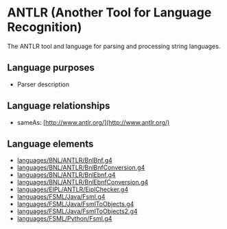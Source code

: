 # ANTLR (Another Tool for Language Recognition)
The ANTLR tool and language for parsing and processing string languages.
## Language purposes
* Parser description
## Language relationships
* sameAs: [http://www.antlr.org/](http://www.antlr.org/)
## Language elements
* [languages/BNL/ANTLR/BnlBnf.g4](https://github.com/softlang/yas/blob/master/languages/BNL/ANTLR/BnlBnf.g4)
* [languages/BNL/ANTLR/BnlBnfConversion.g4](https://github.com/softlang/yas/blob/master/languages/BNL/ANTLR/BnlBnfConversion.g4)
* [languages/BNL/ANTLR/BnlEbnf.g4](https://github.com/softlang/yas/blob/master/languages/BNL/ANTLR/BnlEbnf.g4)
* [languages/BNL/ANTLR/BnlEbnfConversion.g4](https://github.com/softlang/yas/blob/master/languages/BNL/ANTLR/BnlEbnfConversion.g4)
* [languages/EIPL/ANTLR/EiplChecker.g4](https://github.com/softlang/yas/blob/master/languages/EIPL/ANTLR/EiplChecker.g4)
* [languages/FSML/Java/Fsml.g4](https://github.com/softlang/yas/blob/master/languages/FSML/Java/Fsml.g4)
* [languages/FSML/Java/FsmlToObjects.g4](https://github.com/softlang/yas/blob/master/languages/FSML/Java/FsmlToObjects.g4)
* [languages/FSML/Java/FsmlToObjects2.g4](https://github.com/softlang/yas/blob/master/languages/FSML/Java/FsmlToObjects2.g4)
* [languages/FSML/Python/Fsml.g4](https://github.com/softlang/yas/blob/master/languages/FSML/Python/Fsml.g4)
